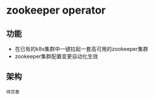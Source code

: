 # zookeeper operator

## 功能

* 在已有的k8s集群中一键拉起一套高可用的zookeeper集群
* zookeeper集群配置变更自动化生效

## 架构
    待完善
